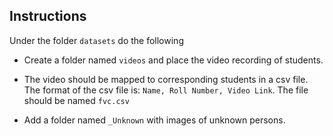 ## Instructions

Under the folder `datasets` do the following

- Create a folder named `videos` and place the video recording of students.

- The video should be mapped to corresponding students in a csv file. The format of the csv file is: `Name, Roll Number, Video Link`. The file should be named `fvc.csv`

- Add a folder named `_Unknown` with images of unknown persons.